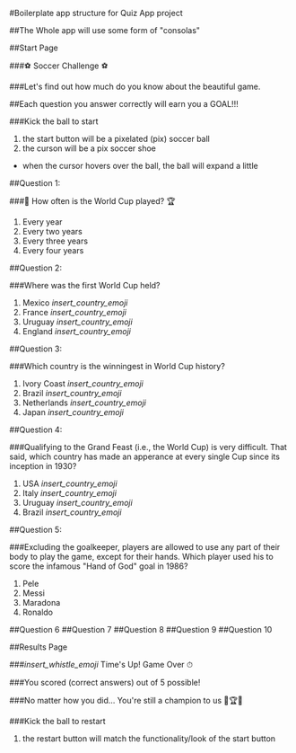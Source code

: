 #Boilerplate app structure for Quiz App project

##The Whole app will use some form of "consolas"

##Start Page

###⚽ Soccer Challenge ⚽

###Let's find out how much do you know about the beautiful game.

##Each question you answer correctly will earn you a GOAL!!!

###Kick the ball to start 
1. the start button will be a pixelated (pix) soccer ball 
2. the curson will be a pix soccer shoe
  - when the cursor hovers over the ball, the ball will expand a little

##Question 1:

###🥇 How often is the World Cup played? 🏆
1. Every year
2. Every two years
3. Every three years
4. Every four years

##Question 2:

###Where was the first World Cup held?
1. Mexico *insert_country_emoji*
2. France *insert_country_emoji*
3. Uruguay *insert_country_emoji*
4. England *insert_country_emoji*

##Question 3:

###Which country is the winningest in World Cup history?
1. Ivory Coast *insert_country_emoji*
2. Brazil *insert_country_emoji*
3. Netherlands *insert_country_emoji*
4. Japan *insert_country_emoji*

##Question 4:

###Qualifying to the Grand Feast (i.e., the World Cup) is very difficult. That said, which country has made an apperance at every single Cup since its inception in 1930?
1. USA *insert_country_emoji*
2. Italy *insert_country_emoji*
3. Uruguay *insert_country_emoji*
4. Brazil *insert_country_emoji*

##Question 5:

###Excluding the goalkeeper, players are allowed to use any part of their body to play the game, except for their hands. Which player used his to score the infamous "Hand of God" goal in 1986?
1. Pele
2. Messi
3. Maradona
4. Ronaldo

##Question 6
##Question 7
##Question 8
##Question 9
##Question 10

##Results Page

###*insert_whistle_emoji* Time's Up! Game Over ⏱

###You scored (correct answers) out of 5 possible!

###No matter how you did... You're still a champion to us 🎉🏆✨

###Kick the ball to restart 
1. the restart button will match the functionality/look of the start button




